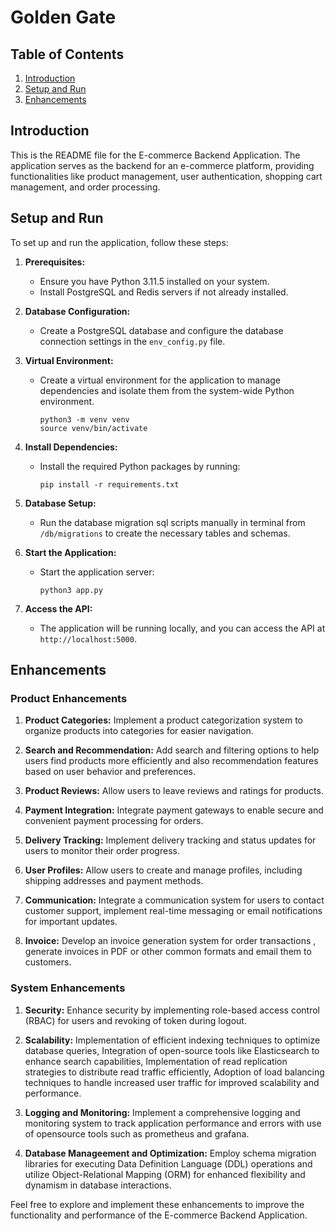 # Golden Gate

## Table of Contents
1. [Introduction](#introduction)
2. [Setup and Run](#setup-and-run)
3. [Enhancements](#enhancements)

## Introduction

This is the README file for the E-commerce Backend Application. The application serves as the backend for an e-commerce platform, providing functionalities like product management, user authentication, shopping cart management, and order processing.

## Setup and Run

To set up and run the application, follow these steps:

1. **Prerequisites:**
   - Ensure you have Python 3.11.5 installed on your system.
   - Install PostgreSQL and Redis servers if not already installed.

2. **Database Configuration:**
   - Create a PostgreSQL database and configure the database connection settings in the `env_config.py` file.

3. **Virtual Environment:**
   - Create a virtual environment for the application to manage dependencies and isolate them from the system-wide Python environment.
        ```
        python3 -m venv venv
        source venv/bin/activate
        ```

5. **Install Dependencies:**
   - Install the required Python packages by running:
     ```
     pip install -r requirements.txt
     ```

6. **Database Setup:**
   - Run the database migration sql scripts manually in terminal from `/db/migrations` to create the necessary tables and schemas.

7. **Start the Application:**
   - Start the application server:
     ```
     python3 app.py
     ```

8. **Access the API:**
   - The application will be running locally, and you can access the API at `http://localhost:5000`.

## Enhancements

### Product Enhancements

1. **Product Categories:** Implement a product categorization system to organize products into categories for easier navigation.

2. **Search and Recommendation:** Add search and filtering options to help users find products more efficiently and also recommendation features based on user behavior and preferences.

3. **Product Reviews:** Allow users to leave reviews and ratings for products.

4. **Payment Integration:** Integrate payment gateways to enable secure and convenient payment processing for orders.

5. **Delivery Tracking:** Implement delivery tracking and status updates for users to monitor their order progress.

6. **User Profiles:** Allow users to create and manage profiles, including shipping addresses and payment methods.

7. **Communication:** Integrate a communication system for users to contact customer support, implement real-time messaging or email notifications for important updates.

8. **Invoice:** Develop an invoice generation system for order transactions , generate invoices in PDF or other common formats and email them to customers.

### System Enhancements

1. **Security:** Enhance security by implementing role-based access control (RBAC) for users and revoking of token during logout.

2. **Scalability:** 
Implementation of efficient indexing techniques to optimize database queries,
Integration of open-source tools like Elasticsearch to enhance search capabilities,
Implementation of read replication strategies to distribute read traffic efficiently,
Adoption of load balancing techniques to handle increased user traffic for improved scalability and performance.

3. **Logging and Monitoring:** Implement a comprehensive logging and monitoring system to track application performance and errors with use of opensource tools such as prometheus and grafana.

4. **Database Manageement and Optimization:** Employ schema migration libraries for executing Data Definition Language (DDL) operations and utilize Object-Relational Mapping (ORM) for enhanced flexibility and dynamism in database interactions.

Feel free to explore and implement these enhancements to improve the functionality and performance of the E-commerce Backend Application.

